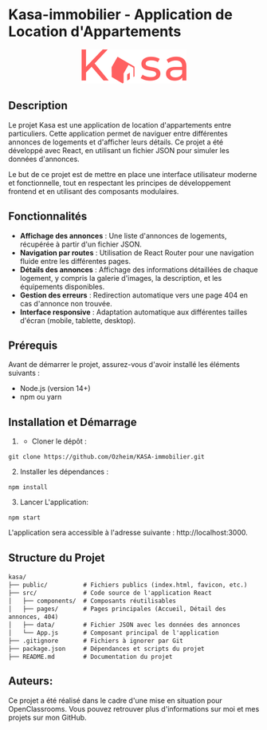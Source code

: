 # Kasa-immobilier - Application de Location d'Appartements

<p align="center">
  <img src="https://raw.githubusercontent.com/Ozheim/KASA-immobilier/master/src/assets/LOGO.png" alt="Logo Kasa">
</p>

## Description

Le projet Kasa est une application de location d'appartements entre particuliers. Cette application permet de naviguer entre différentes annonces de logements et d'afficher leurs détails. Ce projet a été développé avec React, en utilisant un fichier JSON pour simuler les données d'annonces.

Le but de ce projet est de mettre en place une interface utilisateur moderne et fonctionnelle, tout en respectant les principes de développement frontend et en utilisant des composants modulaires.

## Fonctionnalités

- **Affichage des annonces** : Une liste d'annonces de logements, récupérée à partir d'un fichier JSON.
- **Navigation par routes** : Utilisation de React Router pour une navigation fluide entre les différentes pages.
- **Détails des annonces** : Affichage des informations détaillées de chaque logement, y compris la galerie d'images, la description, et les équipements disponibles.
- **Gestion des erreurs** : Redirection automatique vers une page 404 en cas d'annonce non trouvée.
- **Interface responsive** : Adaptation automatique aux différentes tailles d'écran (mobile, tablette, desktop).

## Prérequis

Avant de démarrer le projet, assurez-vous d'avoir installé les éléments suivants :

- Node.js (version 14+)
- npm ou yarn

## Installation et Démarrage

1. - Cloner le dépôt :

```
git clone https://github.com/Ozheim/KASA-immobilier.git
```

2. Installer les dépendances :

```
npm install
```

3. Lancer L'application:

```
npm start
```

L'application sera accessible à l'adresse suivante : http://localhost:3000.

## Structure du Projet

```
kasa/
├── public/          # Fichiers publics (index.html, favicon, etc.)
├── src/             # Code source de l'application React
│   ├── components/  # Composants réutilisables
│   ├── pages/       # Pages principales (Accueil, Détail des annonces, 404)
│   ├── data/        # Fichier JSON avec les données des annonces
│   └── App.js       # Composant principal de l'application
├── .gitignore       # Fichiers à ignorer par Git
├── package.json     # Dépendances et scripts du projet
├── README.md        # Documentation du projet
```

## Auteurs:

Ce projet a été réalisé dans le cadre d'une mise en situation pour OpenClassrooms. Vous pouvez retrouver plus d'informations sur moi et mes projets sur mon GitHub.
